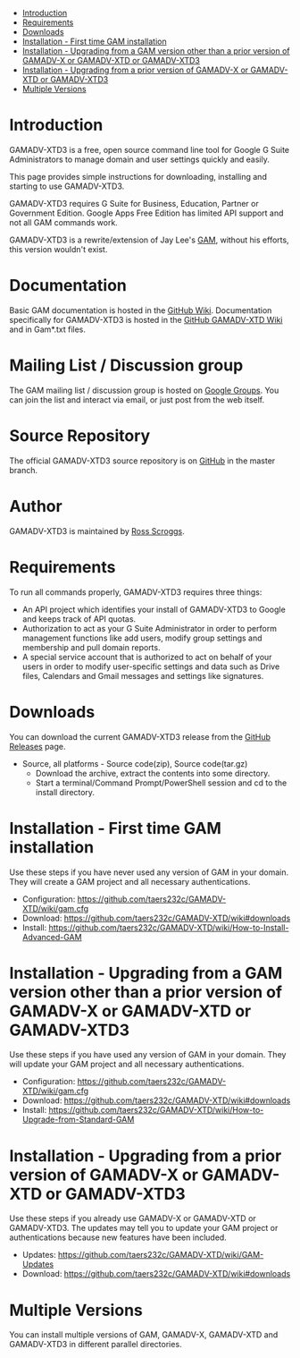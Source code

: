 - [Introduction](#introduction)
- [Requirements](#requirements)
- [Downloads](#downloads)
- [Installation - First time GAM installation](#installation---first-time-GAM-installation)
- [Installation - Upgrading from a GAM version other than a prior version of GAMADV-X or GAMADV-XTD or GAMADV-XTD3](#installation---upgrading-from-a-gam-version-other-than-a-prior-version-of-gamadv-x-or-gamadv-xtd)
- [Installation - Upgrading from a prior version of GAMADV-X or GAMADV-XTD or GAMADV-XTD3](#installation---upgrading-from-a-prior-version-of-gamadv-x-or-gamadv-xtd-or-gamadv-xtd3)
- [Multiple Versions](#multiple-versions)

# Introduction
GAMADV-XTD3 is a free, open source command line tool for Google G Suite Administrators to manage domain and user settings quickly and easily.

This page provides simple instructions for downloading, installing and starting to use GAMADV-XTD3.

GAMADV-XTD3 requires G Suite for Business, Education, Partner or Government Edition. Google Apps Free Edition has limited API support and not all GAM commands work.

GAMADV-XTD3 is a rewrite/extension of Jay Lee's [GAM](https://github.com/jay0lee/GAM), without his efforts, this version wouldn't exist.

# Documentation
Basic GAM documentation is hosted in the [GitHub Wiki]. Documentation specifically for GAMADV-XTD3 is hosted in the [GitHub GAMADV-XTD Wiki] and in Gam*.txt files.

# Mailing List / Discussion group
The GAM mailing list / discussion group is hosted on [Google Groups].  You can join the list and interact via email, or just post from the web itself.

# Source Repository
The official GAMADV-XTD3 source repository is on [GitHub] in the master branch.

# Author
GAMADV-XTD3 is maintained by <a href="mailto:ross.scroggs@gmail.com">Ross Scroggs</a>.

# Requirements
To run all commands properly, GAMADV-XTD3 requires three things:
* An API project which identifies your install of GAMADV-XTD3 to Google and keeps track of API quotas.
* Authorization to act as your G Suite Administrator in order to perform management functions like add users, modify group settings and membership and pull domain reports.
* A special service account that is authorized to act on behalf of your users in order to modify user-specific settings and data such as Drive files, Calendars and Gmail messages and settings like signatures.

# Downloads
You can download the current GAMADV-XTD3 release from the [GitHub Releases] page.

* Source, all platforms - Source code(zip), Source code(tar.gz)
  - Download the archive, extract the contents into some directory.
  - Start a terminal/Command Prompt/PowerShell session and cd to the install directory.

# Installation - First time GAM installation
Use these steps if you have never used any version of GAM in your domain. They will create a GAM project
and all necessary authentications.

* Configuration: https://github.com/taers232c/GAMADV-XTD/wiki/gam.cfg
* Download: https://github.com/taers232c/GAMADV-XTD/wiki#downloads
* Install: https://github.com/taers232c/GAMADV-XTD/wiki/How-to-Install-Advanced-GAM

# Installation - Upgrading from a GAM version other than a prior version of GAMADV-X or GAMADV-XTD or GAMADV-XTD3
Use these steps if you have used any version of GAM in your domain. They will update your GAM project
and all necessary authentications.

* Configuration: https://github.com/taers232c/GAMADV-XTD/wiki/gam.cfg
* Download: https://github.com/taers232c/GAMADV-XTD/wiki#downloads
* Install: https://github.com/taers232c/GAMADV-XTD/wiki/How-to-Upgrade-from-Standard-GAM

# Installation - Upgrading from a prior version of GAMADV-X or GAMADV-XTD or GAMADV-XTD3
Use these steps if you already use GAMADV-X or GAMADV-XTD or GAMADV-XTD3. The updates may tell you to update your GAM project
or authentications because new features have been included.

* Updates: https://github.com/taers232c/GAMADV-XTD/wiki/GAM-Updates
* Download: https://github.com/taers232c/GAMADV-XTD/wiki#downloads

# Multiple Versions
You can install multiple versions of GAM, GAMADV-X, GAMADV-XTD and GAMADV-XTD3 in different parallel directories.

[GitHub Releases]: https://github.com/taers232c/GAMADV-XTD3/releases
[GitHub]: https://github.com/taers232c/GAMADV-XTD3/tree/master
[GitHub Wiki]: https://github.com/jay0lee/GAM/wiki/
[GitHub GAMADV-XTD Wiki]: https://github.com/taers232c/GAMADV-XTD/wiki/
[Google Groups]: http://groups.google.com/group/google-apps-manager
